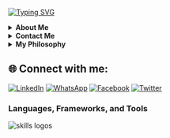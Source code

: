 [![Typing SVG](https://readme-typing-svg.herokuapp.com?font=Fira+Code&weight=900&size=25&pause=1000&width=435&lines=%F0%9F%91%8BHello%2C+I'm+GOLDSMITH+GOULA;%F0%9F%9A%80I'm+a+Web+Developer.+;%F0%9F%8C%9FI'm+Available+for+new+deals%F0%9F%92%BC)](https://git.io/typing-svg)



<details>
  <summary><strong>About Me</strong></summary>

  - 🔭 I'm a Web Developer.
  - 🌍 Based in Cameroon.
  - 📚 Currently studying at Yaounde International Business School.
</details>


<details>
  <summary><strong>Contact Me</strong></summary>

  - 📞 Phone: +237 681335213
  - 📧 Email: goldsmithgoula@gmail.com
</details>

<details>
  <summary><strong>My Philosophy</strong></summary>

  Learn Dream Innovate Code Repeat
</details>

## 🌐 Connect with me:
[![LinkedIn](https://img.shields.io/badge/LinkedIn-%230077B5.svg?logo=linkedin&logoColor=white)](https://www.linkedin.com/in/tchouala-goula-ii-goldsmith-245313246?utm_source=share&utm_campaign=share_via&utm_content=profile&utm_medium=android_app)
[![WhatsApp](https://img.shields.io/badge/WhatsApp-25D366?style=flat-square&logo=whatsapp&logoColor=white)](https://wa.me/qr/DY4FNJMK7YFOK1)
[![Facebook](https://img.shields.io/badge/Facebook-%231877F2.svg?logo=Facebook&logoColor=white)](https://www.facebook.com/profile.php?id=61552171529424)
[![Twitter](https://img.shields.io/badge/Twitter-%231DA1F2.svg?logo=Twitter&logoColor=white)](https://x.com/Tchouala_?t=HtQ-lRNsFeIjCJMLftARGg&s=09)


<div class="languages-frameworks-tools">
  <h3>Languages, Frameworks, and Tools</h3>
  <div class="skills-grid">
    <img src="https://skillicons.dev/icons?i=react,expressjs,nodejs,mongodb,nextjs,figma,git,github,html,css,js,typescript,c,cpp,vscode" alt="skills logos">
  </div>
</div>

</div>
